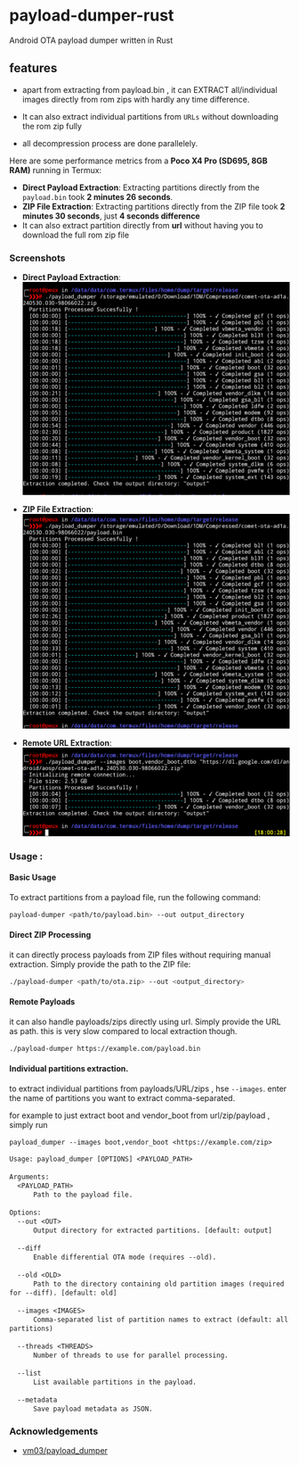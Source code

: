 # payload-dumper-rust
Android OTA payload dumper written in Rust


## features
- apart from extracting from payload.bin , it can EXTRACT all/individual images directly from rom zips with hardly any time difference.

- It can also extract individual partitions from `URLs` without
downloading the rom zip fully

- all decompression process are done parallelely.





Here are some performance metrics from a **Poco X4 Pro (SD695, 8GB RAM)** running in Termux:

- **Direct Payload Extraction**: Extracting partitions directly from the `payload.bin` took **2 minutes 26 seconds**.
- **ZIP File Extraction**: Extracting partitions directly from the ZIP file took **2 minutes 30 seconds**, just **4 seconds difference**
- It can also extract partition directly from **url** without having you to download the full rom zip file

### Screenshots

- **Direct Payload Extraction**:  
  ![Direct Payload Extraction](./Screenshot_20250304-175502_Termux.png)

- **ZIP File Extraction**:  
  ![ZIP File Extraction](./Screenshot_20250304-175923_Termux.png)

- **Remote URL Extraction**:  
  ![Remote URL Extraction](./Screenshot_20250304-180030_Termux.png)


### Usage :
#### Basic Usage

To extract partitions from a payload file, run the following command:

```bash
payload-dumper <path/to/payload.bin> --out output_directory
```
#### Direct ZIP Processing

it can directly process payloads from ZIP files without requiring manual extraction. Simply provide the path to the ZIP file:

```bash
./payload-dumper <path/to/ota.zip> --out <output_directory>
```

#### Remote Payloads

it can also handle payloads/zips directly using url.  Simply provide the URL as path. this is very slow compared to local 
extraction though.

```bash
./payload-dumper https://example.com/payload.bin
```
#### Individual partitions extraction.

to extract individual partitions from payloads/URL/zips , hse `--images`. enter the name of partitions you want to extract comma-separated.

for example to just extract boot and vendor_boot from url/zip/payload , simply run

```
payload_dumper --images boot,vendor_boot <https://example.com/zip>
```
```
Usage: payload_dumper [OPTIONS] <PAYLOAD_PATH>

Arguments:
  <PAYLOAD_PATH>  
      Path to the payload file.

Options:
  --out <OUT>  
      Output directory for extracted partitions. [default: output]

  --diff  
      Enable differential OTA mode (requires --old).

  --old <OLD>  
      Path to the directory containing old partition images (required for --diff). [default: old]

  --images <IMAGES>  
      Comma-separated list of partition names to extract (default: all partitions)

  --threads <THREADS>  
      Number of threads to use for parallel processing.

  --list  
      List available partitions in the payload.

  --metadata  
      Save payload metadata as JSON.
```




### Acknowledgements
- [vm03/payload_dumper](https://github.com/vm03/payload_dumper)
